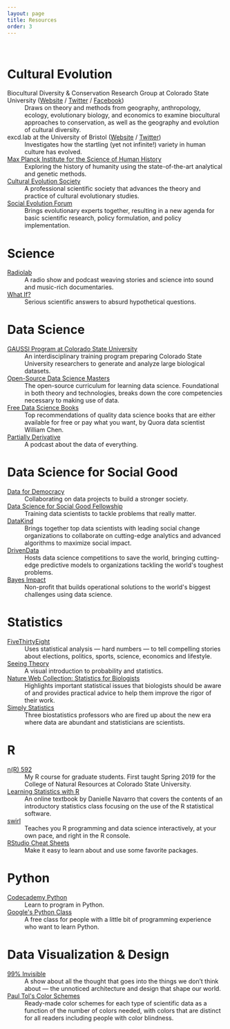 ```yaml
---
layout: page
title: Resources
order: 3
---
```


<br>

# Cultural Evolution

<dl>
<dt>Biocultural Diversity & Conservation Research Group at Colorado State University (<a href="https://michaelcgavin.com/" target="_blank">﻿﻿Website</a> / <a href="https://twitter.com/bioculturalCSU" target="_blank">Twitter</a> / <a href="https://www.facebook.com/bioculturalCSU" target="_blank">Facebook</a>)</dt>
<dd>Draws on theory and methods from geography, anthropology, ecology, evolutionary biology, and economics to examine biocultural approaches to conservation, as well as the geography and evolution of cultural diversity.</dd>
<dt>excd.lab at the University of Bristol﻿ (<a href="https://excd.org/" target="_blank">Website</a> / <a href="https://twitter.com/excd_lab" target="_blank">Twitter</a>)</dt>
<dd>Investigates how the startling (yet not infinite!) variety in human culture has evolved.</dd>
<dt><a href="https://www.shh.mpg.de/en" target="_blank">Max Planck Institute for the Science of Human History</a></dt>
<dd>Exploring the history of humanity using the state-of-the-art analytical and genetic methods.</dd>
<dt><a href="https://culturalevolutionsociety.org/" target="_blank">Cultural Evolution Society</a></dt>
<dd>A professional scientific society that advances the theory and practice of cultural evolutionary studies.</dd>
<dt><a href="https://evolution-institute.org/social-evolution-forum/" target="_blank">Social Evolution Forum</a></dt>
<dd>Brings evolutionary experts together, resulting in a new agenda for basic scientific research, policy formulation, and policy implementation.</dd>
</dl>

# Science

<dl>
<dt><a href="https://radiolab.org/" target="_blank">Radiolab</a></dt>
<dd>A radio show and podcast weaving stories and science into sound and music-rich documentaries.</dd>
<dt><a href="https://what-if.xkcd.com/" target="_blank">What If?</a></dt>
<dd>Serious scientific answers to absurd hypothetical questions.</dd>
</dl>

# Data Science

<dl>
<dt><a href="https://datasciencemasters.org/" target="_blank">GAUSSI Program at Colorado State University</a></dt>
<dd>An interdisciplinary training program preparing Colorado State University researchers to generate and analyze large biological datasets.</dd>
<dt><a href="https://datasciencemasters.org/" target="_blank">Open-Source Data Science Masters</a></dt>
<dd>The open-source curriculum for learning data science. Foundational in both theory and technologies, breaks down the core competencies necessary to making use of data.</dd>
<dt><a href="https://www.wzchen.com/data-science-books/" target="_blank">Free Data Science Books</a></dt>
<dd>Top recommendations of quality data science books that are either available for free or pay what you want, by Quora data scientist William Chen.</dd>
<dt><a href="https://partiallyderivative.com/" target="_blank">Partially Derivative</a></dt>
<dd>A podcast about the data of everything.</dd>
</dl>

# Data Science for Social Good
<dl>
<dt><a href="https://medium.com/data-for-democracy" target="_blank">Data for Democracy</a></dt>
<dd>Collaborating on data projects to build a stronger society.</dd>
<dt><a href="https://dssg.uchicago.edu/" target="_blank">Data Science for Social Good Fellowship</a></dt>
<dd>Training data scientists to tackle problems that really matter.</dd>
<dt><a href="https://datakind.org/" target="_blank">DataKind</a></dt>
<dd>Brings together top data scientists with leading social change organizations to collaborate on cutting-edge analytics and advanced algorithms to maximize social impact.</dd>
<dt><a href="https://drivendata.org/" target="_blank">DrivenData</a></dt>
<dd>Hosts data science competitions to save the world, bringing cutting-edge predictive models to organizations tackling the world's toughest problems.</dd>
<dt><a href="https://bayesimpact.org/" target="_blank">Bayes Impact</a></dt>
<dd>Non-profit that builds operational solutions to the world's biggest challenges using data science.</dd>
</dl>

# Statistics

<dl>
<dt><a href="https://fivethirtyeight.com/" target="_blank">FiveThirtyEight</a></dt>
<dd>Uses statistical analysis — hard numbers — to tell compelling stories about elections, politics, sports, science, economics and lifestyle.</dd>
<dt><a href="https://nature.com/collections/qghhqm" target="_blank">Seeing Theory</a></dt>
<dd>A visual introduction to probability and statistics.</dd>
<dt><a href="https://nature.com/collections/qghhqm" target="_blank">Nature Web Collection: Statistics for Biologists</a></dt>
<dd>Highlights important statistical issues that biologists should be aware of and provides practical advice to help them improve the rigor of their work.</dd>
<dt><a href="https://simplystatistics.org/" target="_blank">Simply Statistics</a></dt>
<dd>Three biostatistics professors who are fired up about the new era where data are abundant and statisticians are scientists.</dd>
</dl>

# R

<dl>
<dt><a href="https://rewberl.github.io/nr592/" target="_blank">n(R) 592</a></dt>
<dd>My R course for graduate students. First taught Spring 2019 for the College of Natural Resources at Colorado State University.</dd>
<dt><a href="https://learningstatisticswithr.com/" target="_blank">Learning Statistics with R</a></dt>
<dd>An online textbook by Danielle Navarro that covers the contents of an introductory statistics class focusing on the use of the R statistical software.</dd>
<dt><a href="https://swirlstats.com/" target="_blank">swirl</a></dt>
<dd>Teaches you R programming and data science interactively, at your own pace, and right in the R console.</dd>
<dt><a href="https://rstudio.com/resources/cheatsheets/" target="_blank">RStudio Cheat Sheets</a></dt>
<dd>Make it easy to learn about and use some favorite packages.</dd>
</dl>

# Python

<dl>
<dt><a href="https://developers.google.com/edu/python/" target="_blank">Codecademy Python</a></dt>
<dd>Learn to program in Python.</dd>
<dt><a href="https://developers.google.com/edu/python/" target="_blank">Google's Python Class</a></dt>
<dd>A free class for people with a little bit of programming experience who want to learn Python.</dd>
</dl>

# Data Visualization & Design

<dl>
<dt><a href="https://99percentinvisible.org/" target="_blank">99% Invisible</a></dt>
<dd>A show about all the thought that goes into the things we don’t think about — the unnoticed architecture and design that shape our world.</dd>
<dt><a href="https://personal.sron.nl/~pault/colourschemes.pdf" target="_blank">Paul Tol's Color Schemes</a></dt>
<dd>Ready-made color schemes for each type of scientific data as a function of the number of colors needed, with colors that are distinct for all readers including people with color blindness.</dd>
</dl>
